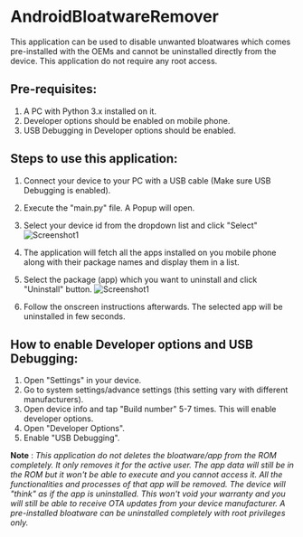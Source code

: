 # AndroidBloatwareRemover

This application can be used to disable unwanted bloatwares which comes pre-installed with the OEMs and cannot be uninstalled directly from the device. This application do not require any root access.

## Pre-requisites:
1. A PC with Python 3.x installed on it.
2. Developer options should be enabled on mobile phone.
3. USB Debugging in Developer options should be enabled.

## Steps to use this application:
1. Connect your device to your PC with a USB cable (Make sure USB Debugging is enabled).
2. Execute the "main.py" file. A Popup will open.
3. Select your device id from the dropdown list and click "Select"
![Screenshot1](https://raw.githubusercontent.com/raghav-mundhra/AndroidBloatwareRemover/main/images/1.png)

4. The application will fetch all the apps installed on you mobile phone along with their package names and display them in a list.
5. Select the package (app) which you want to uninstall and click "Uninstall" button.
![Screenshot1](https://raw.githubusercontent.com/raghav-mundhra/AndroidBloatwareRemover/main/images/2.png)
6. Follow the onscreen instructions afterwards. The selected app will be uninstalled in few seconds.

## How to enable Developer options and USB Debugging:
1. Open "Settings" in your device.
2. Go to system settings/advance settings (this setting vary with different manufacturers).
3. Open device info and tap "Build number" 5-7 times. This will enable developer options.
4. Open "Developer Options".
5. Enable "USB Debugging".

**Note** : *This application do not deletes the bloatware/app from the ROM completely. It only removes it for the active user. The app data will still be in the ROM but it won't be able to execute and you cannot access it. All the functionalities and processes of that app will be removed. The device will "think" as if the app is uninstalled. This won't void your warranty and you will still be able to receive OTA updates from your device manufacturer. A pre-installed bloatware can be uninstalled completely with root privileges  only.*
